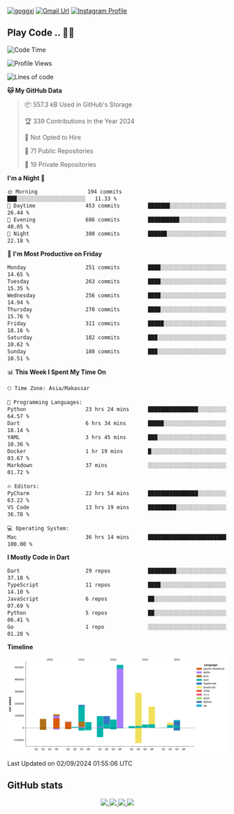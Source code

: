 [![goggxi](https://img.shields.io/badge/Portofolio-Goggxi-orange)](https://goggxi.github.io)
[![Gmail Url](https://img.shields.io/twitter/url?label=Goggxi@gmail.com&logo=gmail&style=social&url=http%3A%2F%2Fmailto%3Acontact.Goggxi@gmail.com)](mailto:Goggxi@gmail.com) [![Instagram Profile](https://img.shields.io/twitter/url?label=moh_rifkan&logo=instagram&style=social&url=https://www.instagram.com/moh_rifkan/)](https://www.instagram.com/moh_rifkan/)

## Play Code .. 💬🚀

<!-- [![Moh Rifkan GitHub stats](https://github-readme-stats.vercel.app/api?username=goggxi&count_private=true&show_icons=true&theme=dracula&custom_title=Goggxi%20Statistic%20🚀)](https://github.com/goggxi/goggxi)

[![Top Langs](https://github-readme-stats.vercel.app/api/top-langs/?username=goggxi&langs_count=8&layout=compact&show_icons=true&theme=dracula)](https://github.com/goggxi/goggxi) -->

<!--START_SECTION:waka-->
![Code Time](http://img.shields.io/badge/Code%20Time-3%2C254%20hrs%2018%20mins-blue)

![Profile Views](http://img.shields.io/badge/Profile%20Views-3-blue)

![Lines of code](https://img.shields.io/badge/From%20Hello%20World%20I%27ve%20Written-1.9%20million%20lines%20of%20code-blue)

**🐱 My GitHub Data** 

> 📦 557.3 kB Used in GitHub's Storage 
 > 
> 🏆 339 Contributions in the Year 2024
 > 
> 🚫 Not Opted to Hire
 > 
> 📜 71 Public Repositories 
 > 
> 🔑 19 Private Repositories 
 > 
**I'm a Night 🦉** 

```text
🌞 Morning                194 commits         ███░░░░░░░░░░░░░░░░░░░░░░   11.33 % 
🌆 Daytime                453 commits         ███████░░░░░░░░░░░░░░░░░░   26.44 % 
🌃 Evening                686 commits         ██████████░░░░░░░░░░░░░░░   40.05 % 
🌙 Night                  380 commits         ██████░░░░░░░░░░░░░░░░░░░   22.18 % 
```
📅 **I'm Most Productive on Friday** 

```text
Monday                   251 commits         ████░░░░░░░░░░░░░░░░░░░░░   14.65 % 
Tuesday                  263 commits         ████░░░░░░░░░░░░░░░░░░░░░   15.35 % 
Wednesday                256 commits         ████░░░░░░░░░░░░░░░░░░░░░   14.94 % 
Thursday                 270 commits         ████░░░░░░░░░░░░░░░░░░░░░   15.76 % 
Friday                   311 commits         █████░░░░░░░░░░░░░░░░░░░░   18.16 % 
Saturday                 182 commits         ███░░░░░░░░░░░░░░░░░░░░░░   10.62 % 
Sunday                   180 commits         ███░░░░░░░░░░░░░░░░░░░░░░   10.51 % 
```


📊 **This Week I Spent My Time On** 

```text
🕑︎ Time Zone: Asia/Makassar

💬 Programming Languages: 
Python                   23 hrs 24 mins      ████████████████░░░░░░░░░   64.57 % 
Dart                     6 hrs 34 mins       █████░░░░░░░░░░░░░░░░░░░░   18.14 % 
YAML                     3 hrs 45 mins       ███░░░░░░░░░░░░░░░░░░░░░░   10.36 % 
Docker                   1 hr 19 mins        █░░░░░░░░░░░░░░░░░░░░░░░░   03.67 % 
Markdown                 37 mins             ░░░░░░░░░░░░░░░░░░░░░░░░░   01.72 % 

🔥 Editors: 
PyCharm                  22 hrs 54 mins      ████████████████░░░░░░░░░   63.22 % 
VS Code                  13 hrs 19 mins      █████████░░░░░░░░░░░░░░░░   36.78 % 

💻 Operating System: 
Mac                      36 hrs 14 mins      █████████████████████████   100.00 % 
```

**I Mostly Code in Dart** 

```text
Dart                     29 repos            █████████░░░░░░░░░░░░░░░░   37.18 % 
TypeScript               11 repos            ████░░░░░░░░░░░░░░░░░░░░░   14.10 % 
JavaScript               6 repos             ██░░░░░░░░░░░░░░░░░░░░░░░   07.69 % 
Python                   5 repos             ██░░░░░░░░░░░░░░░░░░░░░░░   06.41 % 
Go                       1 repo              ░░░░░░░░░░░░░░░░░░░░░░░░░   01.28 % 
```



**Timeline**

![Lines of Code chart](https://raw.githubusercontent.com/Goggxi/Goggxi/main/assets/bar_graph.png)


 Last Updated on 02/09/2024 01:55:06 UTC
<!--END_SECTION:waka-->

## GitHub stats

<p align="center">
  <a href="https://github.com/goggxi">
    <img src="http://github-profile-summary-cards.vercel.app/api/cards/profile-details?username=goggxi&theme=transparent" />
  </a>
  <a href="https://github.com/goggxi">
    <img src="https://github-readme-streak-stats.herokuapp.com/?user=goggxi&hide_border=true&card_width=338&theme=transparent" />
  </a>
  <a href="https://github.com/goggxi">
    <img src="http://github-profile-summary-cards.vercel.app/api/cards/stats?username=goggxi&theme=transparent" />
  </a>
  <a href="https://github.com/goggxi">
    <img src="https://github-readme-stats.vercel.app/api/top-langs/?username=goggxi&langs_count=10&exclude_repo=&hide=c,makefile,html,css,sass,nix,nunjucks,tsql,dockerfile,shell&card_width=699&hide_border=true&theme=transparent" />
  </a>
  <!-- <br/>
  <a href="https://github.com/goggxi">
    <img src="https://komarev.com/ghpvc/?username=goggxi&color=blue&style=flat" />
  </a> -->
</p>
